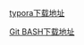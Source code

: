 [typora下载地址](https://typora.io/?spm=a2c4e.11153940.blogcont609905.7.44d676e9X1PlkG#windows)

[Git BASH下载地址](https://git-scm.com/)

